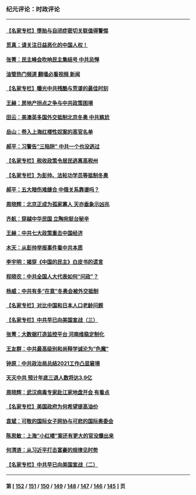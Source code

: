 ### 纪元评论：时政评论
---
#### [【名家专栏】堕胎与自闭症密切关联值得警惕](../../pages/nsc1025/n13426990.md?12100330) 
#### [觅真：请关注日益恶化的中国人权！](../../pages/nsc1025/n13427493.md?12100330) 
#### [张菁：民主峰会吹响民主集结号 中共忌惮](../../pages/nsc1025/n13427458.md?12100330) 
#### [油管热门频道 翻墙必看视频 新闻](ok?12100330)
#### [【名家专栏】曝光中共残酷与荒谬的最佳时刻](../../pages/nsc1025/n13427052.md?12100330) 
#### [王赫：房地产拐点之争与中共政策困境](../../pages/nsc1025/n13426294.md?12100330) 
#### [田云：美澳英多国外交抵制北京冬奥 中共尴尬](../../pages/nsc1025/n13425795.md?12100330) 
#### [岳山：卷入上海红楼性奴案的高官名单](../../pages/nsc1025/n13425474.md?12100330) 
#### [郝平：习警告“三陷阱” 中共一个也没逃过](../../pages/nsc1025/n13426119.md?12100330) 
#### [【名家专栏】税收政策令居民逃离高税州](../../pages/nsc1025/n13424469.md?12100330) 
#### [【名家专栏】为彭帅、法轮功学员等抵制冬奥](../../pages/nsc1025/n13424486.md?12100330) 
#### [郝平：五大暗伤难缝合 中俄关系靠谱吗？](../../pages/nsc1025/n13424925.md?12100330) 
#### [周晓辉：北京正成为孤家寡人 天亦垂象示凶兆](../../pages/nsc1025/n13424859.md?12100330) 
#### [齐航：穿越中华民国 立陶宛挺台秘辛](../../pages/nsc1025/n13424874.md?12100330) 
#### [王赫：中共七大政策重击中国经济](../../pages/nsc1025/n13423618.md?12100330) 
#### [木天：从彭帅举报事件看中共本质](../../pages/nsc1025/n13423771.md?12100330) 
#### [李宇明：揭穿《中国的民主》白皮书的谎言](../../pages/nsc1025/n13423131.md?12100330) 
#### [程晓农：中共全国人大代表如何“问政”？](../../pages/nsc1025/n13423232.md?12100330) 
#### [杨威：中共有多“在意”冬奥会被外交抵制](../../pages/nsc1025/n13422533.md?12100330) 
#### [【名家专栏】对比中国和日本人口老龄问题](../../pages/nsc1025/n13422011.md?12100330) 
#### [【名家专栏】中共早已向美国宣战（三）](../../pages/nsc1025/n13422075.md?12100330) 
#### [张菁：大数据打造监控平台 河南维稳定制化](../../pages/nsc1025/n13422428.md?12100330) 
#### [王友群：中共最高级别和尚释学诚沦为“色魔”](../../pages/nsc1025/n13420416.md?12100330) 
#### [钟原：中共政治局总结2021工作凸显窘境](../../pages/nsc1025/n13420511.md?12100330) 
#### [天灭中共 预计年底三退人数将达3.9亿](../../pages/nsc1025/n13421120.md?12100330) 
#### [周晓辉：武汉病毒专家赴江家地盘开会 有看点](../../pages/nsc1025/n13420306.md?12100330) 
#### [【名家专栏】美国政府为何希望提高油价](../../pages/nsc1025/n13418977.md?12100330) 
#### [袁斌：可敬的国际女子网协与可悲的国际奥委会](../../pages/nsc1025/n13419562.md?12100330) 
#### [陈思敏：上海“小红楼”案还有更大的官没爆出来](../../pages/nsc1025/n13419407.md?12100330) 
#### [何清涟：从习近平打击富豪的规律见时势](../../pages/nsc1025/n13418943.md?12100330) 
#### [【名家专栏】中共早已向美国宣战（二）](../../pages/nsc1025/n13418266.md?12100330) 

---
#### 第 [ [152](./152.md?12100330) / [151](./151.md?12100330) / [150](./150.md?12100330) / [149](./149.md?12100330) / [148](./148.md?12100330) / [147](./147.md?12100330) / [146](./146.md?12100330) / [145](./145.md?12100330) ] 页
